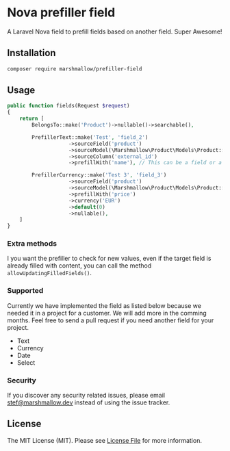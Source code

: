 # Nova prefiller field

A Laravel Nova field to prefill fields based on another field. Super Awesome!

## Installation

```bash
composer require marshmallow/prefiller-field
```

## Usage
```php
public function fields(Request $request)
{
    return [
		BelongsTo::make('Product')->nullable()->searchable(),

		PrefillerText::make('Test', 'field_2')
                    ->sourceField('product')
                    ->sourceModel(\Marshmallow\Product\Models\Product::class)
                    ->sourceColumn('external_id')
                    ->prefillWith('name'), // This can be a field or a method on your target resource

        PrefillerCurrency::make('Test 3', 'field_3')
                    ->sourceField('product')
                    ->sourceModel(\Marshmallow\Product\Models\Product::class)
                    ->prefillWith('price')
                    ->currency('EUR')
                    ->default(0)
                    ->nullable(),
	]
}
```

### Extra methods

I you want the prefiller to check for new values, even if the target field is already filled with content, you can call the method `allowUpdatingFilledFields()`.

### Supported

Currently we have implemented the field as listed below because we needed it in a project for a customer. We will add more in the comming months. Feel free to send a pull request if you need another field for your project.
- Text
- Currency
- Date
- Select

### Security

If you discover any security related issues, please email stef@marshmallow.dev instead of using the issue tracker.

## License

The MIT License (MIT). Please see [License File](LICENSE.md) for more information.

